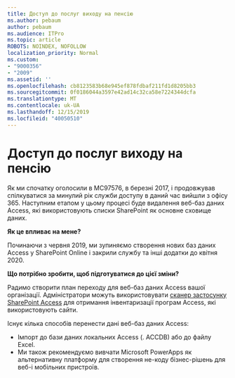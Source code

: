 ```yaml
---
title: Доступ до послуг виходу на пенсію
ms.author: pebaum
author: pebaum
ms.audience: ITPro
ms.topic: article
ROBOTS: NOINDEX, NOFOLLOW
localization_priority: Normal
ms.custom:
- "9000356"
- "2009"
ms.assetid: ''
ms.openlocfilehash: cb8123583b68e945ef878fdbaf211fd1d8205bb3
ms.sourcegitcommit: 0f0186044a3597e42ad14c32ca58e7224344dcfa
ms.translationtype: MT
ms.contentlocale: uk-UA
ms.lasthandoff: 12/15/2019
ms.locfileid: "40050510"
---
```

# <a name="access-services-retirement"></a>Доступ до послуг виходу на пенсію

Як ми спочатку оголосили в MC97576, в березні 2017, і продовжував спілкуватися за минулий рік служби доступу в даний час вийшли з офісу 365. Наступним етапом у цьому процесі буде видалення веб-баз даних Access, які використовують списки SharePoint як основне сховище даних.

**Як це впливає на мене?**

Починаючи з червня 2019, ми зупиняємо створення нових баз даних Access у SharePoint Online і закрили службу та інші додатки до квітня 2020.

**Що потрібно зробити, щоб підготуватися до цієї зміни?**

Радимо створити план переходу для веб-баз даних Access вашої організації. Адміністратори можуть використовувати [сканер застосунку SharePoint Access](https://github.com/SharePoint/PnP-Tools/tree/master/Solutions/SharePoint.AccessApp.Scanner) для отримання інвентаризації програм Access, які використовують сайти.

Існує кілька способів перенести дані веб-баз даних Access:

- Імпорт до бази даних локальних Access (. ACCDB) або до файлу Excel.
- Ми також рекомендуємо вивчати Microsoft PowerApps як альтернативну платформу для створення не-коду бізнес-рішень для веб-і мобільних пристроїв.
